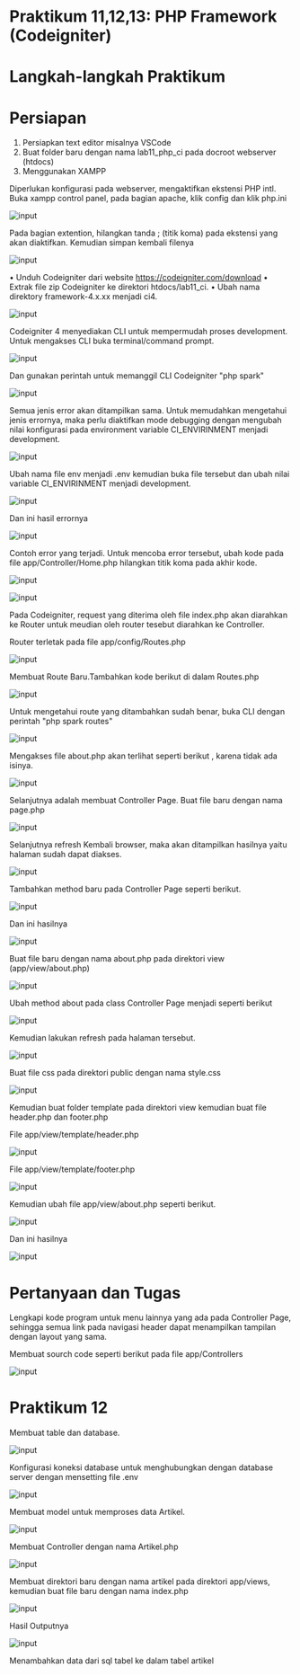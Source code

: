 # Praktikum 11,12,13: PHP Framework (Codeigniter)

# Langkah-langkah Praktikum
# Persiapan
1. Persiapkan text editor misalnya VSCode
2. Buat folder baru dengan nama lab11_php_ci pada docroot webserver (htdocs)
3. Menggunakan XAMPP

Diperlukan konfigurasi pada webserver, mengaktifkan ekstensi PHP intl. Buka xampp control panel, pada bagian apache, klik config dan klik php.ini





![input](https://github.com/ikmalriyan21/Lab11Web/blob/ec33be19a9c2c6247d1845418b450dfeef1eda13/ci4/gambar/xampp%20control%20panel.png)

Pada bagian extention, hilangkan tanda ; (titik koma) pada ekstensi yang akan 
diaktifkan. Kemudian simpan kembali filenya





![input](https://github.com/ikmalriyan21/Lab11Web/blob/5cf85439470133e9784dbb321f3c2f388766a3d5/ci4/gambar/extension.png)

• Unduh Codeigniter dari website https://codeigniter.com/download
• Extrak file zip Codeigniter ke direktori htdocs/lab11_ci. 
• Ubah nama direktory framework-4.x.xx menjadi ci4.





![input](https://github.com/ikmalriyan21/Lab11Web/blob/ef72d7155d3950d17692f9528e687012ef72ced2/ci4/gambar/welcome.png)

Codeigniter 4 menyediakan CLI untuk mempermudah proses development. Untuk 
mengakses CLI buka terminal/command prompt.





![input](https://github.com/ikmalriyan21/Lab11Web/blob/0f4e411e3e67779bcac8e3f47694b7c4915580e6/ci4/gambar/menjalakan%20CLI.png)

Dan gunakan perintah untuk memanggil CLI Codeigniter "php spark"





![input](https://github.com/ikmalriyan21/Lab11Web/blob/b2425fdd6cf0dd7332960e5bf5941726682b51b7/ci4/gambar/php%20spark.png)

Semua jenis error akan ditampilkan sama. Untuk memudahkan mengetahui jenis 
errornya, maka perlu diaktifkan mode debugging dengan mengubah nilai konfigurasi 
pada environment variable CI_ENVIRINMENT menjadi development.





![input](https://github.com/ikmalriyan21/Lab11Web/blob/d83086099cfefacf3934941e54e6c88ca67fa4a4/ci4/gambar/production.png)

Ubah nama file env menjadi .env kemudian buka file tersebut dan ubah nilai variable 
CI_ENVIRINMENT menjadi development.





![input](https://github.com/ikmalriyan21/Lab11Web/blob/c2f0e78862fc86159bf1fea01a15a5e1650695de/ci4/gambar/development.png)

Dan ini hasil errornya





![input](https://github.com/ikmalriyan21/Lab11Web/blob/ed007fd1b6dc0b07327f59606c15fee1d7a7a6f3/ci4/gambar/parse%20error.png)

Contoh error yang terjadi. Untuk mencoba error tersebut, ubah kode pada file 
app/Controller/Home.php hilangkan titik koma pada akhir kode.





![input](https://github.com/ikmalriyan21/Lab11Web/blob/ccfb437e4991e8f65921f65e039e837a11c75e21/ci4/gambar/kode%20home%20titik%20koma.png)





![input](https://github.com/ikmalriyan21/Lab11Web/blob/f390a73da53c5f7bce0160a8c124822f11266b38/ci4/gambar/hasil%20kode%20home%20titik%20koma.png)

Pada Codeigniter, request yang diterima oleh file index.php akan diarahkan ke Router 
untuk meudian oleh router tesebut diarahkan ke Controller.

Router terletak pada file app/config/Routes.php





![input](https://github.com/ikmalriyan21/Lab11Web/blob/216c09278dac2267c338ce29214515c323f940dd/ci4/gambar/tempat%20codingan%20router.png)

Membuat Route Baru.Tambahkan kode berikut di dalam Routes.php





![input](https://github.com/ikmalriyan21/Lab11Web/blob/2be52def552b2ddb950166642b0d0e96f223c983/ci4/gambar/kode%20routes.png)

Untuk mengetahui route yang ditambahkan sudah benar, buka CLI dengan perintah "php spark routes"





![input](https://github.com/ikmalriyan21/Lab11Web/blob/443e28036aec6c9bef3848d7d31e968f3a471989/ci4/gambar/hasil%20php%20spark%20routes.png)

Mengakses file about.php akan terlihat seperti berikut , karena tidak ada isinya.





![input](https://github.com/ikmalriyan21/Lab11Web/blob/ddf3d7d7dc4491f8b36a084c1a6c91be73323036/ci4/gambar/tampilan%20error%20page.png)

Selanjutnya adalah membuat Controller Page. Buat file baru dengan nama page.php





![input](https://github.com/ikmalriyan21/Lab11Web/blob/95ac6d3ec8f92a0d12bc2cf1ccafac25ad35a94f/ci4/gambar/codingan%20controller%20page.png)

Selanjutnya refresh Kembali browser, maka akan ditampilkan hasilnya yaitu halaman 
sudah dapat diakses.





![input](https://github.com/ikmalriyan21/Lab11Web/blob/e577efa336d389722cbaaf037168063c46062ea9/ci4/gambar/hasil%20output%20dari%20controller%20page.png)

Tambahkan method baru pada Controller Page seperti berikut.





![input](https://github.com/ikmalriyan21/Lab11Web/blob/ff7ce046aedcc9ad47b2bfc5251ef19413c2f2c6/ci4/gambar/method%20baru%20controller%20page.png)

Dan ini hasilnya





![input](https://github.com/ikmalriyan21/Lab11Web/blob/7ec11606c74edd23b1a99e98882588d4d4f34cde/ci4/gambar/hasil%20output%20method%20baru%20controller%20page.png)

Buat file baru dengan nama about.php pada direktori view (app/view/about.php)





![input](https://github.com/ikmalriyan21/Lab11Web/blob/ea773c07fb6ebb1972d21bf6eff6904f26f2ffff/ci4/gambar/codingan%20membuat%20view.png)

Ubah method about pada class Controller Page menjadi seperti berikut





![input](https://github.com/ikmalriyan21/Lab11Web/blob/eb9109a21ba5530d13c9f49c188c233fd1821a6c/ci4/gambar/codingan%20ubah%20method%20about.png)

Kemudian lakukan refresh pada halaman tersebut.





![input](https://github.com/ikmalriyan21/Lab11Web/blob/c5459123b76e571c9324e06077b56d0d59cc468a/ci4/gambar/hasil%20output%20ubah%20method%20about.png)

Buat file css pada direktori public dengan nama style.css





![input](https://github.com/ikmalriyan21/Lab11Web/blob/e5fcdf20e4620808be556d837e0a7d0accf47d53/ci4/gambar/file%20css.png)

Kemudian buat folder template pada direktori view kemudian buat file header.php dan footer.php

File app/view/template/header.php





![input](https://github.com/ikmalriyan21/Lab11Web/blob/c3656f3b4d160628aa4bd115f693852ab99fa1ff/ci4/gambar/codingan%20header.png)

File app/view/template/footer.php





![input](https://github.com/ikmalriyan21/Lab11Web/blob/e48a8f518040f66d31e66c6237bcce5811f1ff74/ci4/gambar/codingan%20footer.png)

Kemudian ubah file app/view/about.php seperti berikut.





![input](https://github.com/ikmalriyan21/Lab11Web/blob/ea4fa77f5773043a0e1dc20015674981d7fc7d26/ci4/gambar/codingan%20ubah%20about.png)

Dan ini hasilnya





![input](https://github.com/ikmalriyan21/Lab11Web/blob/069f26b0fcc4c022a092cf9f000cde5672477367/ci4/gambar/hasil%20output%20layout%20sederhana.png)

# Pertanyaan dan Tugas
Lengkapi kode program untuk menu lainnya yang ada pada Controller Page, sehingga 
semua link pada navigasi header dapat menampilkan tampilan dengan layout yang 
sama.

Membuat sourch code seperti berikut pada file app/Controllers






![input](https://github.com/ikmalriyan21/Lab11Web/blob/3e54e0b893747731ee77d7f2b37ebdfaa2f90967/ci4/gambar/tugas.png)

# Praktikum 12

Membuat table dan database.




![input](https://github.com/ikmalriyan21/Lab11Web/blob/ca6145204f95af2759512431b1123bb06a9a270d/ci4/screenshot/table%20php%20MyAdmin.png)

Konfigurasi koneksi database untuk menghubungkan dengan database server
dengan mensetting file .env




![input](https://github.com/ikmalriyan21/Lab11Web/blob/604e0cca90505cd2e14c7a2004e3778984ebef63/ci4/screenshot/koneksi%20database.png)

Membuat model untuk memproses data Artikel.




![input](https://github.com/ikmalriyan21/Lab11Web/blob/13b743fc0828da424cca0677e048c9dad3a57e92/ci4/screenshot/codingan%20membuat%20model.png)

Membuat Controller dengan nama Artikel.php




![input](https://github.com/ikmalriyan21/Lab11Web/blob/dc2bd02342528298f573ee2e31bacf76cdf889fe/ci4/screenshot/codingan%20membuat%20controller.png)

Membuat direktori baru dengan nama artikel pada direktori app/views, kemudian buat file 
baru dengan nama index.php




![input](https://github.com/ikmalriyan21/Lab11Web/blob/f3ccb7f176d64d84ebc1b192ef331d6a5a9869e0/ci4/screenshot/membuat%20view.png)

Hasil Outputnya




![input](https://github.com/ikmalriyan21/Lab11Web/blob/13fbaa197ddfde31c8b816eade7f56d1dd254918/ci4/screenshot/hasil%20output%20portal%20berita.png)

Menambahkan data dari sql tabel ke dalam tabel artikel




















